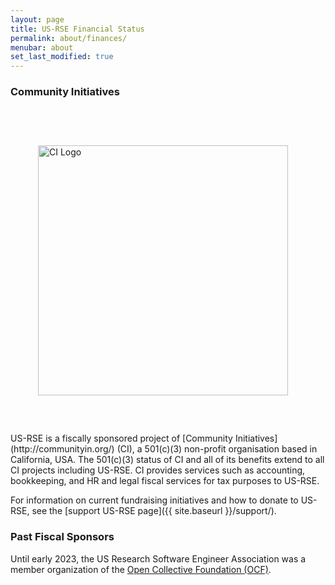 ```yaml
---
layout: page
title: US-RSE Financial Status
permalink: about/finances/
menubar: about
set_last_modified: true
---
```


### Community Initiatives

<img src="{{ site.baseurl }}/assets/img/ci-secondary-600.png" alt="CI Logo" style="padding:60px; float:right; width:400px;">
US-RSE is a fiscally sponsored project of [Community Initiatives](http://communityin.org/) (CI), a 501(c)(3) non-profit organisation based in California, USA. The 501(c)(3) status of CI and all of its benefits extend to all CI projects including US-RSE. 
CI provides services such as accounting, bookkeeping, and HR and legal fiscal services for tax purposes to US-RSE. 



For information on current fundraising initiatives and how to donate to US-RSE, see the [support US-RSE page]({{ site.baseurl }}/support/).

### Past Fiscal Sponsors

Until early 2023, the US Research Software Engineer Association was a member organization of the [Open Collective Foundation (OCF)](https://opencollective.com/foundation). 

